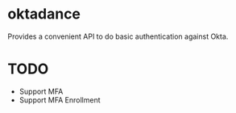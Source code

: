 # oktadance

Provides a convenient API to do basic authentication against Okta.

# TODO

* Support MFA
* Support MFA Enrollment
